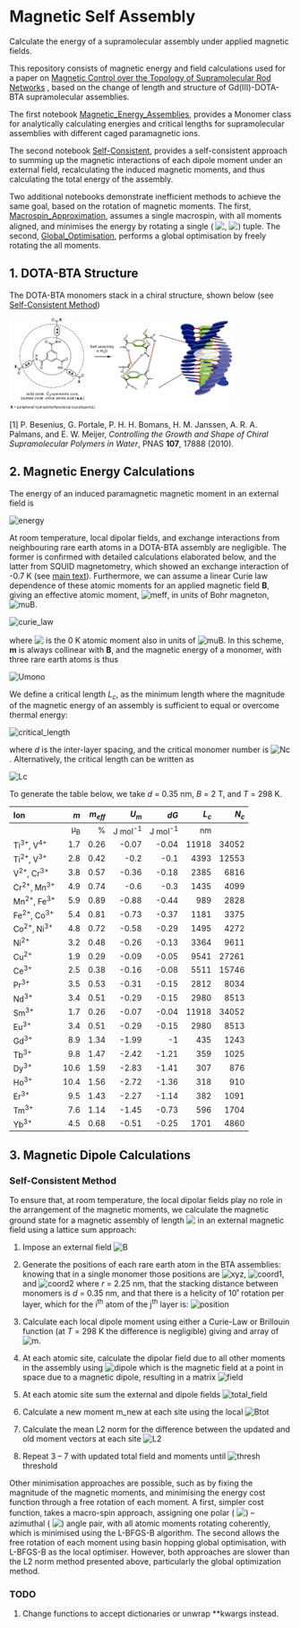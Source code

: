 # Magnetic Self Assembly

Calculate the energy of a supramolecular assembly under applied magnetic fields.

This repository consists of magnetic energy and field calculations used for a
paper on [Magnetic Control over the Topology of Supramolecular Rod Networks](https://doi.org/10.26434/chemrxiv.12762269.v1)
, based on the change of length and structure of Gd(III)-DOTA-BTA
supramolecular assemblies.

The first notebook [Magnetic_Energy_Assemblies](notebooks/Magnetic_Energy_Assemblies.ipynb),
provides a Monomer class for analytically calculating energies and critical
lengths for supramolecular assemblies with different caged paramagnetic ions.

The second notebook [Self-Consistent](notebooks/Self-Consistent.ipynb),
provides a self-consistent approach to summing up the magnetic interactions of
each dipole moment under an external field, recalculating the induced magnetic
moments, and thus calculating the total energy of the assembly.

Two additional notebooks demonstrate inefficient methods to achieve the same
goal, based on the rotation of magnetic moments. The first,
[Macrospin_Approximation](notebooks/Macrospin_Approximation.ipynb), assumes a
single macrospin, with all moments aligned, and minimises the energy by
rotating a single (<!-- $\theta$ --> <img style="transform: translateY(0.1em); background: white;" src="https://render.githubusercontent.com/render/math?math=%5Ctheta">, <!-- $\phi$ --> <img style="transform: translateY(0.1em); background: white;" src="https://render.githubusercontent.com/render/math?math=%5Cphi">) tuple. The second,
[Global_Optimisation](notebooks/Global_Optimisation.ipynb), performs a global
optimisation by freely rotating the all moments.

## 1. DOTA-BTA Structure

The DOTA-BTA monomers stack in a chiral structure, shown below (see [Self-Consistent Method](#self-consistent-method))

<img src="img/chiral_struct.png" alt="chiral_struct" width="400"/>

[1] P. Besenius, G. Portale, P. H. H. Bomans, H. M. Janssen, A. R. A. Palmans, and E. W. Meijer, _Controlling the Growth and Shape of Chiral Supramolecular Polymers in Water_, PNAS **107**, 17888 (2010).

## 2. Magnetic Energy Calculations

The energy of an induced paramagnetic magnetic moment in an external field is

![energy](https://render.githubusercontent.com/render/math?math=%24U_%7Bm%7D%20%3D%20-%20%5Cfrac%7B1%7D%7B2%7D%20%5Cmathbf%7Bm%7D%5Ccdot%5Cmathbf%7BB%7D%24)

At room temperature, local dipolar fields, and exchange interactions from neighbouring rare earth atoms in a DOTA-BTA assembly are negligible. The former is confirmed with detailed calculations elaborated below, and the latter from SQUID magnetometry, which showed an exchange interaction of -0.7 K (see [main text](https://doi.org/10.26434/chemrxiv.12762269.v1)). Furthermore, we can assume a linear Curie law dependence of these atomic moments for an applied magnetic field **B**, giving an effective atomic moment, ![meff](https://render.githubusercontent.com/render/math?math=%24m_%7Beff%7D%24), in units of Bohr magneton, ![muB](https://render.githubusercontent.com/render/math?math=%5Cmu_B).

![curie_law](https://render.githubusercontent.com/render/math?math=m_%7Beff%7D%20%3D%20%20%20%5Cfrac%7B%7B%5Cmu_B%7D%5E2%20m_%5Cmathrm%7Batom%7D%5E2%20B%7D%7B3%20%7Bk_B%7D%20T%7D)

where <!-- $m_{atom}$ --> <img style="transform: translateY(0.1em); background: white;" src="https://render.githubusercontent.com/render/math?math=m_%7Batom%7D"> is the 0 K atomic moment also in units of ![muB](https://render.githubusercontent.com/render/math?math=%5Cmu_B). In this scheme, **m** is always collinear with **B**, and the magnetic energy of a monomer, with three rare earth atoms is thus

![Umono](https://render.githubusercontent.com/render/math?math=U_%7Bmono%7D%20%3D%20%20%20-%20%5Cfrac%7B%7B%5Cmu_B%7D%5E2%20m_%7Batom%7D%5E2%20B%5E2%7D%7B%202%7Bk_B%7D%20T%7D)

We define a critical length _L_<sub>_c_</sub>, as the minimum length where the magnitude of the magnetic energy of an assembly is sufficient to equal or overcome thermal energy:

![critical_length](https://render.githubusercontent.com/render/math?math=L_c%20%3D%20%5Cfrac%7Bd%20%5C%2C%20%7Bk_B%7D%20T%7D%7B%5Cleft%7CU_%7Bmono%7D%5Cright%7C%7D)

where _d_ is the inter-layer spacing, and the critical monomer number  is ![Nc](https://render.githubusercontent.com/render/math?math=N_c%20%3D%20%5Cleft%20%5Clceil%20L_c%2F%20d%20%5Cright%20%5Crceil). Alternatively, the critical length can be written as

![Lc](https://render.githubusercontent.com/render/math?math=L_c%20%3D%20%202d%5Cleft(%5Cfrac%7B%20%7Bk_B%7D%20T%7D%7B%5Cmu_B%20m_%7Batom%7D%20B%7D%20%20%5Cright)%5E2)

To generate the table below, we take _d_ = 0.35 nm, _B_ = 2 T, and _T_ = 298 K.

| Ion                              |           _m_ | _m_<sub>_eff_</sub> |  _U_<sub>_m_</sub> |               _dG_ | _L_<sub>_c_</sub> | _N_<sub>_c_</sub> |
| :------------------------------- | ------------: | ------------------: | -----------------: | -----------------: | ----------------: | ----------------: |
|                                  | µ<sub>B</sub> |                   % | J mol<sup>-1</sup> | J mol<sup>-1</sup> |                nm |                   |
| Ti<sup>3+</sup>, V<sup>4+</sup>  |           1.7 |                0.26 |              -0.07 |              -0.04 |             11918 |             34052 |
| Ti<sup>2+</sup>, V<sup>3+</sup>  |           2.8 |                0.42 |               -0.2 |               -0.1 |              4393 |             12553 |
| V<sup>2+</sup>, Cr<sup>3+</sup>  |           3.8 |                0.57 |              -0.36 |              -0.18 |              2385 |              6816 |
| Cr<sup>2+</sup>, Mn<sup>3+</sup> |           4.9 |                0.74 |               -0.6 |               -0.3 |              1435 |              4099 |
| Mn<sup>2+</sup>, Fe<sup>3+</sup> |           5.9 |                0.89 |              -0.88 |              -0.44 |               989 |              2828 |
| Fe<sup>2+</sup>, Co<sup>3+</sup> |           5.4 |                0.81 |              -0.73 |              -0.37 |              1181 |              3375 |
| Co<sup>2+</sup>, Ni<sup>3+</sup> |           4.8 |                0.72 |              -0.58 |              -0.29 |              1495 |              4272 |
| Ni<sup>2+</sup>                  |           3.2 |                0.48 |              -0.26 |              -0.13 |              3364 |              9611 |
| Cu<sup>2+</sup>                  |           1.9 |                0.29 |              -0.09 |              -0.05 |              9541 |             27261 |
| Ce<sup>3+</sup>                  |           2.5 |                0.38 |              -0.16 |              -0.08 |              5511 |             15746 |
| Pr<sup>3+</sup>                  |           3.5 |                0.53 |              -0.31 |              -0.15 |              2812 |              8034 |
| Nd<sup>3+</sup>                  |           3.4 |                0.51 |              -0.29 |              -0.15 |              2980 |              8513 |
| Sm<sup>3+</sup>                  |           1.7 |                0.26 |              -0.07 |              -0.04 |             11918 |             34052 |
| Eu<sup>3+</sup>                  |           3.4 |                0.51 |              -0.29 |              -0.15 |              2980 |              8513 |
| Gd<sup>3+</sup>                  |           8.9 |                1.34 |              -1.99 |                 -1 |               435 |              1243 |
| Tb<sup>3+</sup>                  |           9.8 |                1.47 |              -2.42 |              -1.21 |               359 |              1025 |
| Dy<sup>3+</sup>                  |          10.6 |                1.59 |              -2.83 |              -1.41 |               307 |               876 |
| Ho<sup>3+</sup>                  |          10.4 |                1.56 |              -2.72 |              -1.36 |               318 |               910 |
| Er<sup>3+</sup>                  |           9.5 |                1.43 |              -2.27 |              -1.14 |               382 |              1091 |
| Tm<sup>3+</sup>                  |           7.6 |                1.14 |              -1.45 |              -0.73 |               596 |              1704 |
| Yb<sup>3+</sup>                  |           4.5 |                0.68 |              -0.51 |              -0.25 |              1701 |              4860 |

## 3. Magnetic Dipole Calculations

### Self-Consistent Method

To ensure that, at room temperature, the local dipolar fields play no role in
the arrangement of the magnetic moments, we calculate the magnetic ground state
for a magnetic assembly of length <!-- $N_m$ --> <img style="transform: translateY(0.1em); background: white;" src="https://render.githubusercontent.com/render/math?math=N_m"> in an external magnetic field using a
lattice sum approach:

1. Impose an external field
![B](https://render.githubusercontent.com/render/math?math=%5Cmathbf%7BB%7D%20%3D%20B_x%20%5Cmathbf%7B%5Chat%7Bx%7D%7D%20%2B%20B_y%20%5Cmathbf%7B%5Chat%7By%7D%7D%20%2B%20B_z%20%5Cmathbf%7B%5Chat%7Bz%7D%7D)
2. Generate the positions of each rare earth atom in the BTA assemblies:
knowing that in a single monomer those positions are ![xyz](https://render.githubusercontent.com/render/math?math=(x%2C%20y%2C%20z)%20%3D%20(0%2Cr%2C0)),
![coord1](https://render.githubusercontent.com/render/math?math=%5Cleft(%5Cfrac%7B%5Csqrt%7B3%7Dr%7D%7B2%7D%2C%20%5Cfrac%7Br%7D%7B%5Csqrt%7B2%7D%7D%2C%200%5Cright)), and
![coord2](https://render.githubusercontent.com/render/math?math=%5Cleft(-%5Cfrac%7B%5Csqrt%7B3%7Dr%7D%7B2%7D%2C%20%5Cfrac%7Br%7D%7B%5Csqrt%7B2%7D%7D%2C%200%5Cright)) where _r_ = 2.25 nm,
that the stacking distance between monomers is _d_ = 0.35 nm, and that there is
a helicity of 10˚ rotation per layer, which for the i<sup>th</sup> atom of the
j<sup>th</sup> layer is:
![position](https://render.githubusercontent.com/render/math?math=%5Cbegin%7Bbmatrix%7D%0A%20%20%20%20x'%20%5C%5C%0A%20%20%20%20y'%20%5C%5C%0A%20%20%20%20z'%0A%5Cend%7Bbmatrix%7D_%7Bi%2Cj%7D%0A%3D%0A%5Cbegin%7Bbmatrix%7D%0A%20%20%20%20%5Ccos%20j%5Ctheta%20%20%26%20-%5Csin%20j%5Ctheta%20%26%201%20%20%5C%5C%0A%20%20%20%20%5Csin%20j%5Ctheta%20%20%26%20%5Ccos%20j%5Ctheta%20%26%201%20%20%5C%5C%0A%20%20%20%200%20%20%20%20%20%20%20%20%20%20%20%20%20%26%200%20%26%201%20%26%0A%5Cend%7Bbmatrix%7D%0A%5Cbegin%7Bbmatrix%7D%0A%20%20%20%20x%20%20%5C%5C%0A%20%20%20%20y%20%5C%5C%0A%20%20%20%20z%20%2B%20j%20d%0A%5Cend%7Bbmatrix%7D_%7Bi%2Cj%7D)

3. Calculate each local dipole moment using either a Curie-Law or Brillouin
function (at _T_ = 298 K the difference is negligible) giving and array of
![m](https://render.githubusercontent.com/render/math?math=%5Cmathbf%7Bm%7D%20%3D%20m_x%20%5Cmathbf%7B%5Chat%7Bx%7D%7D%20%2B%20m_y%20%5Cmathbf%7B%5Chat%7By%7D%7D%20%2B%20m_z%20%5Cmathbf%7B%5Chat%7Bz%7D%7D).

4. At each atomic site, calculate the dipolar field due to all other moments in
the assembly using
![dipole](https://render.githubusercontent.com/render/math?math=%5Cmathbf%7BB%7D(%5Cmathbf%7Br%7D)%20%3D%20%5Cfrac%7B%5Cmu_0%7D%7B4%5Cpi%7D%20%5Cleft%5B%5Cfrac%7B3%20%5Cmathbf%7Bm%7D%0A%20%20%20%20(%5Cmathbf%7Bm%7D%20%5Ccdot%20%5Cmathbf%7B%5Chat%7Br%7D%7D%20)%20%7D%20%7Br%5E5%7D%20-%20%5Cfrac%7B%5Cmathbf%7Bm%7D%7D%20%7Br%5E3%7D%5Cright%5D)
which is the magnetic field at a point in space due to a magnetic dipole,
resulting in a matrix
![field](https://render.githubusercontent.com/render/math?math=%5Cmathbf%7BB_%7Bdip%7D%7D%20%3D%20B_%7Bdip%2C%20x%7D%20%5Cmathbf%7B%5Chat%7Bx%7D%7D%20%2B%20B_%7Bdip%2C%20y%7D%20%5Cmathbf%7B%5Chat%7By%7D%7D%20%2B%20B_%7Bdip%2C%20y%7D%20%5Cmathbf%7B%5Chat%7Bz%7D%7D)

5. At each atomic site sum the external and dipole fields ![total_field](https://render.githubusercontent.com/render/math?math=B_%7Btotal%7D%20%3D%20%20B_%7Bext%7D%20%2B%20B_%7Bdip%7D)

6. Calculate a new moment m_new at each site using the local ![Btot](https://render.githubusercontent.com/render/math?math=B_%7Btotal%7D)

7. Calculate the mean L2 norm for the difference between the updated and old moment vectors at each site
![L2](https://render.githubusercontent.com/render/math?math=%5ClVert%20m%20%5CrVert_2%20%3D%20%5Cfrac%7B1%7D%7BN_%7Batoms%7D%7D%20%5Csum%20(m_%7Bnew%7D%20-%20m_%7Bold%7D)%5E2%20%5Crightarrow%200)

8. Repeat 3 – 7 with updated total field and moments until ![thresh](https://render.githubusercontent.com/render/math?math=%5ClVert%20m%20%5CrVert_2%20%5Cleq) threshold

Other minimisation approaches are possible, such as by fixing the magnitude of
the magnetic moments, and minimising the energy cost function through a free
rotation of each moment. A first, simpler cost function, takes a macro-spin
approach, assigning one polar (<!-- $\theta$ --> <img style="transform: translateY(0.1em); background: white;" src="https://render.githubusercontent.com/render/math?math=%5Ctheta">) – azimuthal (<!-- $\phi$ --> <img style="transform: translateY(0.1em); background: white;" src="https://render.githubusercontent.com/render/math?math=%5Cphi">) angle pair, with all atomic
moments rotating coherently, which is minimised using the L-BFGS-B algorithm.
The second allows the free rotation of each moment using basin hopping global
optimisation, with L-BFGS-B as the local optimiser. However, both approaches
are slower than the L2 norm method presented above, particularly the global
optimization method.

### TODO

1. Change functions to accept dictionaries or unwrap \*\*kwargs instead.

